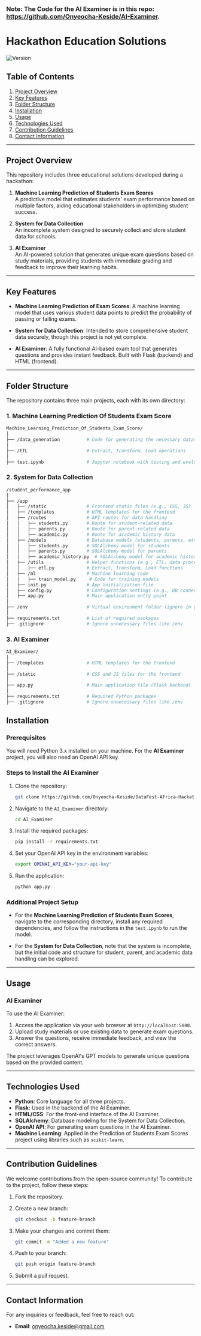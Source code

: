 ### Note: The Code for the AI Examiner is in this repo: https://github.com/Onyeocha-Keside/AI-Examiner.

# Hackathon Education Solutions

![Version](https://img.shields.io/badge/version-1.0.0-brightgreen.svg)  

## Table of Contents
1. [Project Overview](#project-overview)
2. [Key Features](#key-features)
3. [Folder Structure](#folder-structure)
4. [Installation](#installation)
5. [Usage](#usage)
6. [Technologies Used](#technologies-used)
7. [Contribution Guidelines](#contribution-guidelines)
9. [Contact Information](#contact-information)

---

## Project Overview

This repository includes three educational solutions developed during a hackathon:

1. **Machine Learning Prediction of Students Exam Scores**  
   A predictive model that estimates students' exam performance based on multiple factors, aiding educational stakeholders in optimizing student success.
   
2. **System for Data Collection**  
   An incomplete system designed to securely collect and store student data for schools.

3. **AI Examiner**  
   An AI-powered solution that generates unique exam questions based on study materials, providing students with immediate grading and feedback to improve their learning habits.

---

## Key Features

- **Machine Learning Prediction of Exam Scores**: A machine learning model that uses various student data points to predict the probability of passing or failing exams.
  
- **System for Data Collection**: Intended to store comprehensive student data securely, though this project is not yet complete.
  
- **AI Examiner**: A fully functional AI-based exam tool that generates questions and provides instant feedback. Built with Flask (backend) and HTML (frontend).

---

## Folder Structure

The repository contains three main projects, each with its own directory:

### 1. Machine Learning Prediction Of Students Exam Score

```bash
Machine_Learning_Prediction_Of_Students_Exam_Score/
│
├── /data_generation          # Code for generating the necessary datasets
│
├── /ETL                      # Extract, Transform, Load operations
│
├── test.ipynb                # Jupyter notebook with testing and evaluation
```

### 2. System for Data Collection
```bash
/student_performance_app
│
├── /app
│   ├── /static               # Frontend static files (e.g., CSS, JS)
│   ├── /templates            # HTML templates for the frontend
│   ├── /routes               # API routes for data handling
│   │   ├── students.py       # Route for student-related data
│   │   ├── parents.py        # Route for parent-related data
│   │   ├── academic.py       # Route for academic history data
│   ├── /models               # Database models (students, parents, etc.)
│   │   ├── students.py       # SQLAlchemy model for students
│   │   ├── parents.py        # SQLAlchemy model for parents
│   │   ├── academic_history.py  # SQLAlchemy model for academic history
│   ├── /utils                # Helper functions (e.g., ETL, data processing)
│   │   ├── etl.py            # Extract, Transform, Load functions
│   ├── /ml                   # Machine learning code
│   │   ├── train_model.py     # Code for training models
│   ├── init.py               # App initialization file
│   ├── config.py             # Configuration settings (e.g., DB connection)
│   ├── app.py                # Main application entry point
│
├── /env                      # Virtual environment folder (ignore in git)
│
├── requirements.txt          # List of required packages
├── .gitignore                # Ignore unnecessary files like /env
```

### 3. AI Examiner
```bash
AI_Examiner/
│
├── /templates                # HTML templates for the frontend
│
├── /static                   # CSS and JS files for the frontend
│
├── app.py                    # Main application file (Flask backend)
│
├── requirements.txt          # Required Python packages
├── .gitignore                # Ignore unnecessary files like /env
```
## Installation

### Prerequisites
You will need Python 3.x installed on your machine. For the **AI Examiner** project, you will also need an OpenAI API key.

### Steps to Install the AI Examiner

1. Clone the repository:

    ```bash
    git clone https://github.com/Onyeocha-Keside/DataFest-Africa-Hackathon-2024.git
    ```

2. Navigate to the `AI_Examiner` directory:

    ```bash
    cd AI_Examiner
    ```

3. Install the required packages:

    ```bash
    pip install -r requirements.txt
    ```

4. Set your OpenAI API key in the environment variables:

    ```bash
    export OPENAI_API_KEY="your-api-key"
    ```

5. Run the application:

    ```bash
    python app.py
    ```

### Additional Project Setup

- For the **Machine Learning Prediction of Students Exam Scores**, navigate to the corresponding directory, install any required dependencies, and follow the instructions in the `test.ipynb` to run the model.

- For the **System for Data Collection**, note that the system is incomplete, but the initial code and structure for student, parent, and academic data handling can be explored.

---

## Usage

### AI Examiner

To use the AI Examiner:

1. Access the application via your web browser at `http://localhost:5000`.
2. Upload study materials or use existing data to generate exam questions.
3. Answer the questions, receive immediate feedback, and view the correct answers.

The project leverages OpenAI's GPT models to generate unique questions based on the provided content.

---

## Technologies Used

- **Python**: Core language for all three projects.
- **Flask**: Used in the backend of the AI Examiner.
- **HTML/CSS**: For the front-end interface of the AI Examiner.
- **SQLAlchemy**: Database modeling for the System for Data Collection.
- **OpenAI API**: For generating exam questions in the AI Examiner.
- **Machine Learning**: Applied in the Prediction of Students Exam Scores project using libraries such as `scikit-learn`.

---

## Contribution Guidelines

We welcome contributions from the open-source community! To contribute to the project, follow these steps:

1. Fork the repository.
2. Create a new branch:

    ```bash
    git checkout -b feature-branch
    ```

3. Make your changes and commit them:

    ```bash
    git commit -m "Added a new feature"
    ```

4. Push to your branch:

    ```bash
    git push origin feature-branch
    ```

5. Submit a pull request.

---

## Contact Information

For any inquiries or feedback, feel free to reach out:

- **Email**: [onyeocha.keside@gmail.com](mailto:onyeocha.keside@gmail.com)
